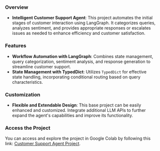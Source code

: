 ### Overview
- **Intelligent Customer Support Agent**: This project automates the initial stages of customer interaction using LangGraph. It categorizes queries, analyzes sentiment, and provides appropriate responses or escalates issues as needed to enhance efficiency and customer satisfaction.

### Features
- **Workflow Automation with LangGraph**: Combines state management, query categorization, sentiment analysis, and response generation to streamline customer support.
- **State Management with TypedDict**: Utilizes `TypedDict` for effective state handling, incorporating conditional routing based on query characteristics.

### Customization
- **Flexible and Extendable Design**: This base project can be easily enhanced and customized. Integrate additional LLM APIs to further expand the agent's capabilities and improve its functionality.

### Access the Project
You can access and explore the project in Google Colab by following this link: [Customer Support Agent Project](https://colab.research.google.com/drive/1-OTDBwlWTDA-ghIQp1fNXm7HDiXIgj0Z?usp=sharing).

